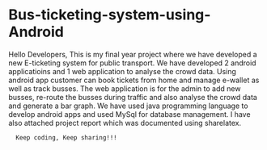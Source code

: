 # Bus-ticketing-system-using-Android

Hello Developers,
      This is my final year project where we have developed a new E-ticketing system for public transport. We have developed 2 android applicatioins and 1 web application to analyse the crowd data. Using android app customer can book tickets from home and manage e-wallet as well as track busses. The web application is for the admin to add new busses, re-route the busses during traffic and also analyse the crowd data and generate a bar graph.
      We have used java programming language to develop android apps and used MySql for database management. I have also attached project report which was documented using sharelatex.
      
      
      Keep coding, Keep sharing!!!
